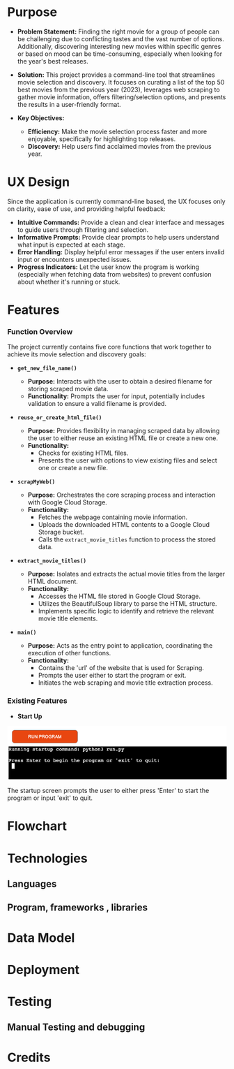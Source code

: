# Purpose

- **Problem Statement:** Finding the right movie for a group of people can be challenging due to conflicting tastes and the vast number of options. Additionally, discovering interesting new movies within specific genres or based on mood can be time-consuming, especially when looking for the year's best releases.

- **Solution:** This project provides a command-line tool that streamlines movie selection and discovery. It focuses on curating a list of the top 50 best movies from the previous year (2023), leverages web scraping to gather movie information, offers filtering/selection options, and presents the results in a user-friendly format.

- **Key Objectives:**

   * **Efficiency:** Make the movie selection process faster and more enjoyable, specifically for highlighting top releases.
   * **Discovery:** Help users find acclaimed movies from the previous year.


# UX Design

Since the application is currently command-line based, the UX focuses only on clarity, ease of use, and providing helpful feedback:

- **Intuitive Commands:** Provide a clean and clear interface and messages to guide users through filtering and selection.
- **Informative Prompts:** Provide clear prompts to help users understand what input is expected at each stage.
- **Error Handling:** Display helpful error messages if the user enters invalid input or encounters unexpected issues.
- **Progress Indicators:** Let the user know the program is working (especially when fetching data from websites) to prevent confusion about whether it's running or stuck.


# Features

### Function Overview

The project currently contains five core functions that work together to achieve its movie selection and discovery goals:

- **`get_new_file_name()`**
    * **Purpose:** Interacts with the user to obtain a desired filename for storing scraped movie data.
    * **Functionality:** Prompts the user for input, potentially includes validation to ensure a valid filename is provided.

- **`reuse_or_create_html_file()`**
    * **Purpose:** Provides flexibility in managing scraped data by allowing the user to either reuse an existing HTML file or create a new one. 
    * **Functionality:**  
        *   Checks for existing HTML files. 
        *   Presents the user with options to view existing files and select one or create a new file. 

- **`scrapMyWeb()`** 
    * **Purpose:**  Orchestrates the core scraping process and interaction with Google Cloud Storage.
    * **Functionality:**
        *   Fetches the webpage containing movie information.
        *   Uploads the downloaded HTML contents to a  Google Cloud Storage bucket.
        *   Calls the `extract_movie_titles` function to process the stored data.

- **`extract_movie_titles()`**
    * **Purpose:**  Isolates and extracts the actual movie titles from the larger HTML document.
    * **Functionality:**
        *   Accesses the HTML file stored in Google Cloud Storage.
        *   Utilizes the BeautifulSoup library to parse the HTML structure. 
        *   Implements specific logic to identify and retrieve the relevant movie title elements.

- **`main()`**
    * **Purpose:** Acts as the entry point to application, coordinating the execution of other functions.
    * **Functionality:** 
        *   Contains the 'url' of the website that is used for Scraping.
        *   Prompts the user either to start the program or exit.
        *   Initiates the web scraping and movie title extraction process.

### Existing Features

- **Start Up**

![](readme_assets/startup.png)

The startup screen prompts the user to either press 'Enter' to start the program or input 'exit' to quit. 

# Flowchart


# Technologies

## Languages

## Program, frameworks , libraries

# Data Model


# Deployment
# Testing
## Manual Testing and debugging
# Credits


